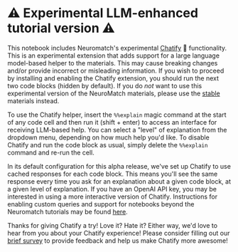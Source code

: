 # ⚠ Experimental LLM-enhanced tutorial version ⚠

This notebook includes Neuromatch's experimental [Chatify](https://github.com/ContextLab/chatify) 🤖 functionality. This is an experimental extension that adds support for a large language model-based helper to the materials. This may cause breaking changes and/or provide incorrect or misleading information. If you wish to proceed by installing and enabling the Chatify extension, you should run the next two code blocks (hidden by default). If you do *not* want to use this experimental version of the NeuroMatch materials, please use the [stable](https://compneuro.neuromatch.io/tutorials/intro.html) materials instead.

To use the Chatify helper, insert the `%%explain` magic command at the start of any code cell and then run it (shift + enter) to access an interface for receiving LLM-based help. You can select a "level" of explanation from the dropdown menu, depending on how much help you'd like.  To disable Chatify and run the code block as usual, simply delete the `%%explain` command and re-run the cell.

In its default configuration for this alpha release, we've set up Chatify to use cached responses for each code block. This means you'll see the same response every time you ask for an explanation about a given code block, at a given level of explanation. If you have an OpenAI API key, you may be interested in using a more interactive version of Chatify. Instructions for enabling custom queries and support for notebooks beyond the Neuromatch tutorials may be found [here](https://github.com/ContextLab/chatify).

Thanks for giving Chatify a try! Love it? Hate it? Either way, we'd love to hear from you about your Chatify experience!  Please consider filling out our [brief survey](https://forms.gle/jNq85KVvNwj1JHZV9) to provide feedback and help us make Chatify more awesome!